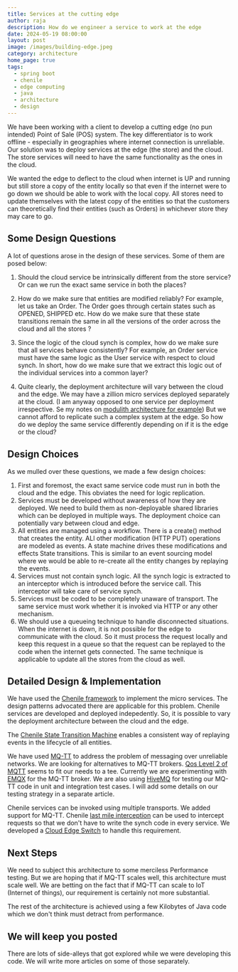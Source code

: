 ```yaml
---
title: Services at the cutting edge
author: raja
description: How do we engineer a service to work at the edge
date: 2024-05-19 08:00:00
layout: post
image: /images/building-edge.jpeg
category: architecture
home_page: true
tags:
  - spring boot
  - chenile
  - edge computing
  - java
  - architecture
  - design
---
```


We have been working with a client to develop a cutting edge (no pun intended) Point of Sale (POS) system. The key differentiator is to work offline - especially in geographies where internet connection is unreliable. Our solution was to deploy services at the edge (the store) and the cloud. The store services will need to have the same functionality as the ones in the cloud.

We wanted the edge to deflect to the cloud when internet is UP and running but still store a copy of the entity locally so that even if the internet were to go down we should be able to work with the local copy. All stores need to update themselves with the latest copy of the entities so that the customers can theoretically find their entities (such as Orders) in whichever store they may care to go.

## Some Design Questions

A lot of questions arose in the design of these services. Some of them are posed below:

1. Should the cloud service be intrinsically different from the store service? Or can we run the exact same service in both the places?

2. How do we make sure that entities are modified reliably? For example, let us take an Order. The Order goes through certain states such as OPENED, SHIPPED etc. How do we make sure that these state transitions remain the same in all the versions of the order across the cloud and all the stores ?

3. Since the logic of the cloud synch is complex, how do we make sure that all services behave consistently? For example, an Order service must have the same logic as the User service with respect to cloud synch. In short, how do we make sure that we extract this logic out of the individual services into a common layer?

4. Quite clearly, the deployment architecture will vary between the cloud and the edge. We may have a zillion micro services deployed separately at the cloud. (I am anyway opposed to one service per deployment irrespective. Se my notes on [modulith architecture for example](https://chenile.org/on-modulith-architecture.html)) But we cannot afford to replicate such a complex system at the edge. So how do we deploy the same service differently depending on if it is the edge or the cloud?

## Design Choices

As we mulled over these questions, we made a few design choices:

1. First and foremost, the exact same service code must run in both the cloud and the edge. This obviates the need for logic replication. 
2. Services must be developed without awareness of how they are deployed. We need to build them as non-deployable shared libraries which can be deployed in multiple ways. The deployment choice can potentially vary between cloud and edge.
3. All entities are managed using a workflow. There is a create() method that creates the entity. ALl other modification (HTTP PUT) operations are modeled as events. A state machine drives these modifications and effects State transitions. This is similar to an event sourcing model where we would be able to re-create all the entity changes by replaying the events. 
4. Services must not contain synch logic. All the synch logic is extracted to an interceptor which is introduced before the service call. This interceptor will take care of service synch.
5. Services must be coded to be completely unaware of transport. The same service must work whether it is invoked via HTTP or any other mechanism.
6. We should use a queueing technique to handle disconnected situations. When the internet is down, it is not possible for the edge to communicate with the cloud. So it must process the request locally and keep this request in a queue so that the request can be replayed to the code when the internet gets connected. The same technique is applicable to update all the stores from the cloud as well.

## Detailed Design & Implementation

We have used the [Chenile framework](https://chenile.org) to implement the micro services. The design patterns advocated there are applicable for this problem. Chenile services are developed and deployed indepedently. So, it is possible to vary the deployment architecture between the cloud and the edge. 

The [Chenile State Transition Machine](https://chenile.org/chenile-stm.html) enables a consistent way of replaying events in the lifecycle of all entities. 

We have used [MQ-TT](https://mqtt.org/) to address the problem of messaging over unreliable networks. We are looking for alternatives to MQ-TT brokers. [Qos Level 2 of MQTT](https://www.hivemq.com/blog/mqtt-essentials-part-6-mqtt-quality-of-service-levels/) seems to fit our needs to a tee. Currently we are experimenting with [EMQX](https://www.emqx.com/en) for the MQ-TT broker. We are also using [HiveMQ](https://www.hivemq.com/blog/hivemq-is-now-available-in-testcontainers/) for testing our MQ-TT code in unit and integration test cases. I will add some details on our testing strategy in a separate article.

Chenile services can be invoked using multiple transports. We added support for MQ-TT. Chenile [last mile interception](https://chenile.org/last-mile-interception.html) can be used to intercept requests so that we don't have to write the synch code in every service. We developed a [Cloud Edge Switch](https://chenile.org/cloud-edge-switch.html) to handle this requirement. 

## Next Steps
We need to subject this architecture to some merciless Performance testing. But we are hoping that if MQ-TT scales well, this architecture must scale well. We are betting on the fact that if MQ-TT can scale to IoT (Internet of things), our requirement is certainly not more substantial. 

The rest of the architecture is achieved using a few Kilobytes of Java code which we don't think must detract from performance. 

## We will keep you posted
There are lots of side-alleys that got explored while we were developing this code. We will write more articles on some of those separately. 




